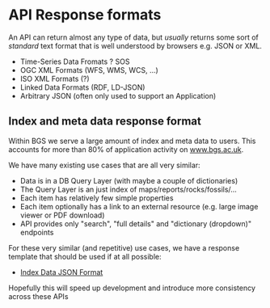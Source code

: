 # API Response formats

An API can return almost any type of data, but *usually* returns some sort of *standard* text format that is well understood by browsers e.g. JSON or XML.

- Time-Series Data Fromats ? SOS
- OGC XML Formats (WFS, WMS, WCS, ...)
- ISO XML Formats (?)
- Linked Data Formats (RDF, LD-JSON)
- Arbitrary JSON (often only used to support an Application)

## Index and meta data response format

Within BGS we serve a large amount of index and meta data to users. This accounts for more than 80% of application activity on www.bgs.ac.uk.

We have many existing use cases that are all very similar:

- Data is in a DB Query Layer (with maybe a couple of dictionaries)
- The Query Layer is an just index of maps/reports/rocks/fossils/... 
- Each item has relatively few simple properties
- Each item optionally has a link to an external resource (e.g. large image viewer or PDF download)
- API provides only "search", "full details" and "dictionary (dropdown)" endpoints

For these very similar (and repetitive) use cases, we have a response template that should be used if at all possible:

- [Index Data JSON Format](main-content/json-format)

Hopefully this will speed up development and introduce more consistency across these APIs
